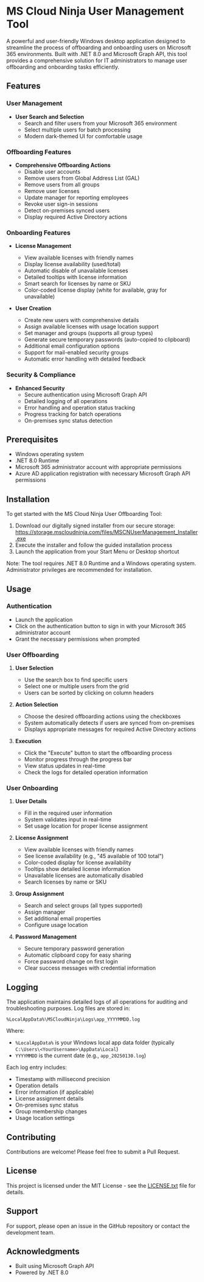 # MS Cloud Ninja User Management Tool

A powerful and user-friendly Windows desktop application designed to streamline the process of offboarding and onboarding users on Microsoft 365 environments. Built with .NET 8.0 and Microsoft Graph API, this tool provides a comprehensive solution for IT administrators to manage user offboarding and onboarding tasks efficiently.

## Features

### User Management
- **User Search and Selection**
  - Search and filter users from your Microsoft 365 environment
  - Select multiple users for batch processing
  - Modern dark-themed UI for comfortable usage

### Offboarding Features
- **Comprehensive Offboarding Actions**
  - Disable user accounts
  - Remove users from Global Address List (GAL)
  - Remove users from all groups
  - Remove user licenses
  - Update manager for reporting employees
  - Revoke user sign-in sessions
  - Detect on-premises synced users
  - Display required Active Directory actions

### Onboarding Features
- **License Management**
  - View available licenses with friendly names
  - Display license availability (used/total)
  - Automatic disable of unavailable licenses
  - Detailed tooltips with license information
  - Smart search for licenses by name or SKU
  - Color-coded license display (white for available, gray for unavailable)

- **User Creation**
  - Create new users with comprehensive details
  - Assign available licenses with usage location support
  - Set manager and groups (supports all group types)
  - Generate secure temporary passwords (auto-copied to clipboard)
  - Additional email configuration options
  - Support for mail-enabled security groups
  - Automatic error handling with detailed feedback

### Security & Compliance
- **Enhanced Security**
  - Secure authentication using Microsoft Graph API
  - Detailed logging of all operations
  - Error handling and operation status tracking
  - Progress tracking for batch operations
  - On-premises sync status detection

## Prerequisites

- Windows operating system
- .NET 8.0 Runtime
- Microsoft 365 administrator account with appropriate permissions
- Azure AD application registration with necessary Microsoft Graph API permissions

## Installation

To get started with the MS Cloud Ninja User Offboarding Tool:

1. Download our digitally signed installer from our secure storage:
   https://storage.mscloudninja.com/files/MSCNUserManagement_Installer.exe
2. Execute the installer and follow the guided installation process
3. Launch the application from your Start Menu or Desktop shortcut

Note: The tool requires .NET 8.0 Runtime and a Windows operating system. Administrator privileges are recommended for installation.

## Usage

### Authentication
- Launch the application
- Click on the authentication button to sign in with your Microsoft 365 administrator account
- Grant the necessary permissions when prompted

### User Offboarding
1. **User Selection**
   - Use the search box to find specific users
   - Select one or multiple users from the grid
   - Users can be sorted by clicking on column headers

2. **Action Selection**
   - Choose the desired offboarding actions using the checkboxes
   - System automatically detects if users are synced from on-premises
   - Displays appropriate messages for required Active Directory actions

3. **Execution**
   - Click the "Execute" button to start the offboarding process
   - Monitor progress through the progress bar
   - View status updates in real-time
   - Check the logs for detailed operation information

### User Onboarding
1. **User Details**
   - Fill in the required user information
   - System validates input in real-time
   - Set usage location for proper license assignment

2. **License Assignment**
   - View available licenses with friendly names
   - See license availability (e.g., "45 available of 100 total")
   - Color-coded display for license availability
   - Tooltips show detailed license information
   - Unavailable licenses are automatically disabled
   - Search licenses by name or SKU

3. **Group Assignment**
   - Search and select groups (all types supported)
   - Assign manager
   - Set additional email properties
   - Configure usage location

4. **Password Management**
   - Secure temporary password generation
   - Automatic clipboard copy for easy sharing
   - Force password change on first login
   - Clear success messages with credential information

## Logging

The application maintains detailed logs of all operations for auditing and troubleshooting purposes. Log files are stored in:
```
%LocalAppData%\MSCloudNinja\Logs\app_YYYYMMDD.log
```
Where:
- `%LocalAppData%` is your Windows local app data folder (typically `C:\Users\<YourUsername>\AppData\Local`)
- `YYYYMMDD` is the current date (e.g., `app_20250130.log`)

Each log entry includes:
- Timestamp with millisecond precision
- Operation details
- Error information (if applicable)
- License assignment details
- On-premises sync status
- Group membership changes
- Usage location settings

## Contributing

Contributions are welcome! Please feel free to submit a Pull Request.

## License

This project is licensed under the MIT License - see the [LICENSE.txt](LICENSE.txt) file for details.

## Support

For support, please open an issue in the GitHub repository or contact the development team.

## Acknowledgments

- Built using Microsoft Graph API
- Powered by .NET 8.0
